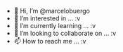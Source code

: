- 👋 Hi, I’m @marcelobuergo
- 👀 I’m interested in ... :v
- 🌱 I’m currently learning ... :v
- 💞️ I’m looking to collaborate on ... :v
- 📫 How to reach me ... :v

<!---
marcelobuergo/marcelobuergo is a ✨ special ✨ repository because its `README.md` (this file) appears on your GitHub profile.
You can click the Preview link to take a look at your changes.
--->

